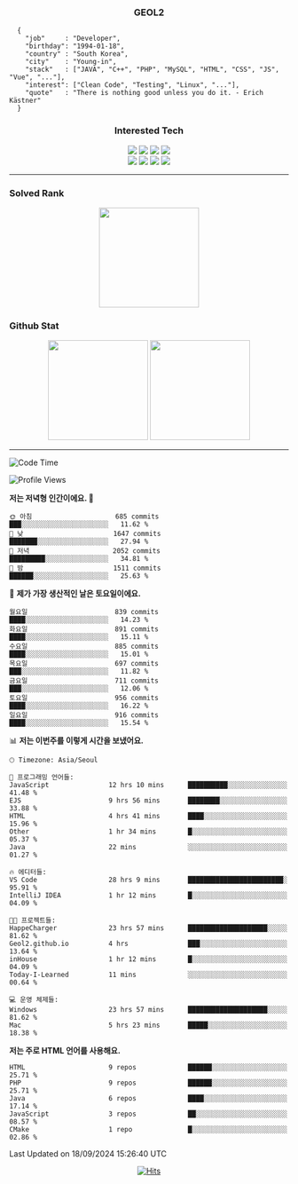 <div align="center">

  ### GEOL2
</div>

```
  {
    "job"     : "Developer",
    "birthday": "1994-01-18",
    "country" : "South Korea",
    "city"    : "Young-in",
    "stack"   : ["JAVA", "C++", "PHP", "MySQL", "HTML", "CSS", "JS", "Vue", "..."],
    "interest": ["Clean Code", "Testing", "Linux", "..."], 
    "quote"   : "There is nothing good unless you do it. - Erich Kästner"
  }
  ```
  
<div align="center">
  
  ### Interested Tech
  
  <img src="https://img.shields.io/badge/CodeIgniter4-E34F26?style=flat-square&logo=codeigniter&logoColor=white">
    <img src="https://img.shields.io/badge/Laravel-F05340?style=flat-square&logo=Laravel&logoColor=white">
  <img src="https://img.shields.io/badge/SpringBoot-6DB33F?style=flat-square&logo=SpringBoot&logoColor=white">
  <img src="https://img.shields.io/badge/Express-000000?style=flat-square&logo=Express&logoColor=white">
  <br>
  <img src="https://img.shields.io/badge/Three.js-000000?style=flat-square&logo=Three.js&logoColor=white">
  <img src="https://img.shields.io/badge/JavaScript-F7DF1E?style=flat-square&logo=JavaScript&logoColor=black">
  <img src="https://img.shields.io/badge/TypeScript-007acc?style=flat-square&logo=TypeScript&logoColor=black">
  <img src="https://img.shields.io/badge/MySQL-4479A1?style=flat-square&logo=mysql&logoColor=white"><br>

</div>

------------

  ### Solved Rank
  
  <div align="center">
    <img height="180em" src="https://mazassumnida.wtf/api/v2/generate_badge?boj=geol2">
  </div>
  
  ### Github Stat 
  <div align="center">
    <img height="180em" src="https://github-readme-stats-git-masterrstaa-rickstaa.vercel.app/api?username=geol2&show_icons=true&theme=dark">
    <img height="180em" src="https://github-readme-stats-git-masterrstaa-rickstaa.vercel.app/api/top-langs/?username=geol2&show_icons=true&hide=css,scss,html&layout=compact&theme=dark&count_private=true&langs_count=8">
  </div>
  
------------

<!--START_SECTION:waka-->
![Code Time](http://img.shields.io/badge/Code%20Time-3%2C198%20hrs%204%20mins-blue)

![Profile Views](http://img.shields.io/badge/Profile%20Views-52-blue)

**저는 저녁형 인간이에요. 🦉** 

```text
🌞 아침                     685 commits         ███░░░░░░░░░░░░░░░░░░░░░░   11.62 % 
🌆 낮　                     1647 commits        ███████░░░░░░░░░░░░░░░░░░   27.94 % 
🌃 저녁                     2052 commits        █████████░░░░░░░░░░░░░░░░   34.81 % 
🌙 밤　                     1511 commits        ██████░░░░░░░░░░░░░░░░░░░   25.63 % 
```
📅 **제가 가장 생산적인 날은 토요일이에요.** 

```text
월요일                      839 commits         ████░░░░░░░░░░░░░░░░░░░░░   14.23 % 
화요일                      891 commits         ████░░░░░░░░░░░░░░░░░░░░░   15.11 % 
수요일                      885 commits         ████░░░░░░░░░░░░░░░░░░░░░   15.01 % 
목요일                      697 commits         ███░░░░░░░░░░░░░░░░░░░░░░   11.82 % 
금요일                      711 commits         ███░░░░░░░░░░░░░░░░░░░░░░   12.06 % 
토요일                      956 commits         ████░░░░░░░░░░░░░░░░░░░░░   16.22 % 
일요일                      916 commits         ████░░░░░░░░░░░░░░░░░░░░░   15.54 % 
```


📊 **저는 이번주를 이렇게 시간을 보냈어요.** 

```text
🕑︎ Timezone: Asia/Seoul

💬 프로그래밍 언어들: 
JavaScript               12 hrs 10 mins      ██████████░░░░░░░░░░░░░░░   41.48 % 
EJS                      9 hrs 56 mins       ████████░░░░░░░░░░░░░░░░░   33.88 % 
HTML                     4 hrs 41 mins       ████░░░░░░░░░░░░░░░░░░░░░   15.96 % 
Other                    1 hr 34 mins        █░░░░░░░░░░░░░░░░░░░░░░░░   05.37 % 
Java                     22 mins             ░░░░░░░░░░░░░░░░░░░░░░░░░   01.27 % 

🔥 에디터들: 
VS Code                  28 hrs 9 mins       ████████████████████████░   95.91 % 
IntelliJ IDEA            1 hr 12 mins        █░░░░░░░░░░░░░░░░░░░░░░░░   04.09 % 

🐱‍💻 프로젝트들: 
HappeCharger             23 hrs 57 mins      ████████████████████░░░░░   81.62 % 
Geol2.github.io          4 hrs               ███░░░░░░░░░░░░░░░░░░░░░░   13.64 % 
inHouse                  1 hr 12 mins        █░░░░░░░░░░░░░░░░░░░░░░░░   04.09 % 
Today-I-Learned          11 mins             ░░░░░░░░░░░░░░░░░░░░░░░░░   00.64 % 

💻 운영 체제들: 
Windows                  23 hrs 57 mins      ████████████████████░░░░░   81.62 % 
Mac                      5 hrs 23 mins       █████░░░░░░░░░░░░░░░░░░░░   18.38 % 
```

**저는 주로 HTML 언어를 사용해요.** 

```text
HTML                     9 repos             ██████░░░░░░░░░░░░░░░░░░░   25.71 % 
PHP                      9 repos             ██████░░░░░░░░░░░░░░░░░░░   25.71 % 
Java                     6 repos             ████░░░░░░░░░░░░░░░░░░░░░   17.14 % 
JavaScript               3 repos             ██░░░░░░░░░░░░░░░░░░░░░░░   08.57 % 
CMake                    1 repo              █░░░░░░░░░░░░░░░░░░░░░░░░   02.86 % 
```




 Last Updated on 18/09/2024 15:26:40 UTC
<!--END_SECTION:waka-->

<div align="center">
  
  [![Hits](https://hits.seeyoufarm.com/api/count/incr/badge.svg?url=https%3A%2F%2Fgithub.com%2Fgeol2&count_bg=%2379C83D&title_bg=%23555555&icon=myspace.svg&icon_color=%23E7E7E7&title=hits&edge_flat=false)](https://hits.seeyoufarm.com)
  
</div>

<!--
**Geol2/Geol2** is a ✨ _special_ ✨ repository because its `README.md` (this file) appears on your GitHub profile.

Here are some ideas to get you started:
- 🔭 I’m currently working on ...
- 🌱 I’m currently learning ...
- 👯 I’m looking to collaborate on ...
- 🤔 I’m looking for help with ...
- 💬 Ask me about ...
- 📫 How to reach me: ...
- 😄 Pronouns: ...
- ⚡ Fun fact: ...
-->
